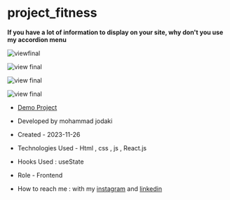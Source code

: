 ﻿# project_fitness
**If you have a lot of information to display on your site, why don't you use my accordion menu**

![viewfinal](https://s8.uupload.ir/files/screenshot_(76)_ybir.png)

![view final](https://s8.uupload.ir/files/screenshot_(77)_65s9.png)

![view final](https://s8.uupload.ir/files/screenshot_(78)_7yrx.png)

![view final](https://s8.uupload.ir/files/screenshot_(79)_koa3.png)



- [Demo Project](https://mohammadjodaki.github.io/project_fitness/)

- Developed by mohammad jodaki

- Created - 2023-11-26

- Technologies Used - Html , css , js , React.js

- Hooks Used : useState 

- Role - Frontend

- How to reach me : with my [instagram](https://www.instagram.com/-) and [linkedin](https://www.linkedin.com/in/-)

